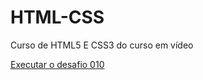 # HTML-CSS
 Curso de HTML5 E CSS3 do curso em vídeo

<a href="https://ericksilvabr.github.io/HTML-CSS/Exercicios/desafios/desafio010BIGDESAFIO/"> Executar o desafio 010